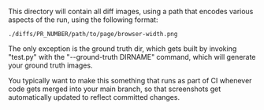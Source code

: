 This directory will contain all diff images,
using a path that encodes various aspects of
the run, using the following format:

```
./diffs/PR_NUMBER/path/to/page/browser-width.png
```

The only exception is the ground truth dir,
which gets built by invoking "test.py" with
the "--ground-truth DIRNAME" command, which
will generate your ground truth images.

You typically want to make this something
that runs as part of CI whenever code
gets merged into your main branch, so that
screenshots get automatically updated to
reflect committed changes.
